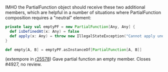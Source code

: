 IMHO the PartialFunction object should receive these two additional members, which are helpful in a number of situations where PartialFunction composition requires a "neutral" element:

```scala
private lazy val emptyPF = new PartialFunction[Any, Any] {
  def isDefinedAt(x: Any) = false
  def apply(x: Any) = throw new IllegalStateException("Cannot apply undefined PartialFunction")
}

def empty[A, B] = emptyPF.asInstanceOf[PartialFunction[A, B]]
```
(extempore in [r25578](https://codereview.scala-lang.org/fisheye/changelog/scala-svn?cs=25578)) Gave partial function an empty member.  Closes #4927, no review.
